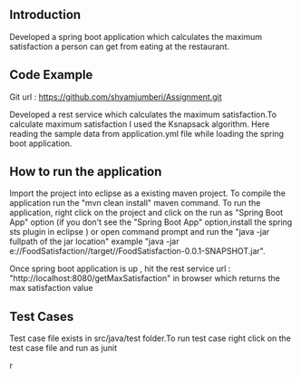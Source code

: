 ## Introduction

Developed a spring boot application which calculates the maximum satisfaction a person can get from eating at the restaurant.

## Code Example

Git url : https://github.com/shyamjumberi/Assignment.git

Developed a rest service which calculates the maximum satisfaction.To calculate maximum satisfaction I used the Ksnapsack algorithm.
Here reading the sample data from application.yml file while loading the spring boot application.

## How to run the application
Import the project into eclipse as a existing maven project.
 To compile the application run the "mvn clean install" maven command.
 To run the application, right click on the project and click on the run as "Spring Boot App" option (if you don't see the "Spring Boot App" option,install the spring sts plugin in eclipse ) or open command prompt and run the "java -jar fullpath of the jar location"
 example "java -jar e://FoodSatisfaction//target//FoodSatisfaction-0.0.1-SNAPSHOT.jar".

Once spring boot application is up , hit the rest service url : "http://localhost:8080/getMaxSatisfaction" 
in browser which returns the max satisfaction value

## Test Cases
Test case file exists in src/java/test folder.To run test case right click on the test case file and run as junit

r
